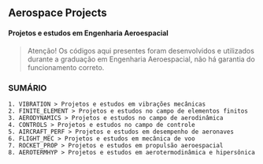 ## Aerospace Projects
#### Projetos e estudos em Engenharia Aeroespacial
> Atenção! Os códigos aqui presentes foram desenvolvidos e utilizados durante a graduação em Engenharia Aeroespacial, não há garantia do funcionamento correto.

### SUMÁRIO
    1. VIBRATION > Projetos e estudos em vibrações mecânicas
    2. FINITE_ELEMENT > Projetos e estudos no campo de elementos finitos
    3. AERODYNAMICS > Projetos e estudos no campo de aerodinâmica
    4. CONTROLS > Projetos e estudos no campo de controle
    5. AIRCRAFT_PERF > Projetos e estudos em desempenho de aeronaves
    6. FLIGHT_MEC > Projetos e estudos em mecânica de voo
    7. ROCKET_PROP > Projetos e estudos em propulsão aeroespacial
    8. AEROTERMHYP > Projetos e estudos em aerotermodinâmica e hipersônica